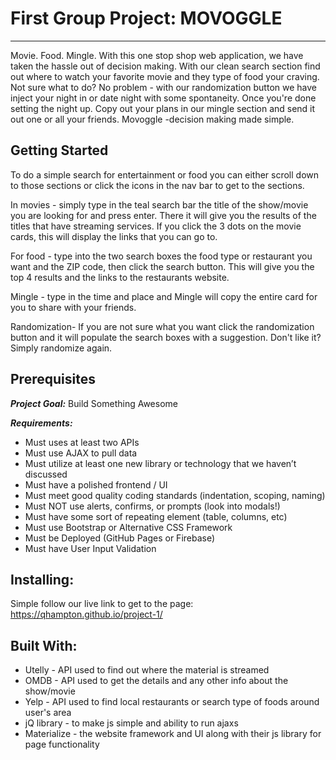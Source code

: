 # First Group Project: MOVOGGLE
*** 
Movie. Food. Mingle. With this one stop shop web application, we have taken the hassle out of decision making. With our clean search section find out where to watch your favorite movie and they type of food your craving. Not sure what to do? No problem - with our randomization button we have inject your night in or date night with some spontaneity. Once you're done setting the night up. Copy out your plans in our mingle section and send it out one or all your friends. Movoggle -decision making made simple. 

## Getting Started 
To do a simple search for entertainment or food you can either scroll down to those sections or click the icons in the nav bar to get to the sections. 

In movies - simply type in the teal search bar the title of the show/movie you are looking for and press enter. There it will give you the results of the titles that have streaming services. If you click the 3 dots on the movie cards, this will display the links that you can go to. 

For food - type into the two search boxes the food type or restaurant you want and the ZIP code, then click the search button. This will give you the top 4 results and the links to the restaurants website. 

Mingle - type in the time and place and Mingle will copy the entire card for you to share with your friends. 

Randomization- If you are not sure what you want click the randomization button and it will populate the search boxes with a suggestion. Don't like it? Simply randomize again. 

## Prerequisites 

***Project Goal:***
Build Something Awesome

***Requirements:***
* Must uses at least two APIs
* Must use AJAX to pull data
* Must utilize at least one new library or technology that we haven’t discussed
* Must have a polished frontend / UI
* Must meet good quality coding standards (indentation, scoping, naming)
* Must NOT use alerts, confirms, or prompts (look into modals!)
* Must have some sort of repeating element (table, columns, etc)
* Must use Bootstrap or Alternative CSS Framework
* Must be Deployed (GitHub Pages or Firebase)
* Must have User Input Validation

## Installing:
Simple follow our live link to get to the page: https://qhampton.github.io/project-1/

## Built With: 
* Utelly - API used to find out where the material is streamed 
* OMDB - API used to get the details and any other info about the show/movie
* Yelp - API used to find local restaurants or search type of foods around user's area 
* jQ library - to make js simple and ability to run ajaxs
* Materialize - the website framework and UI along with their js library for page functionality 


